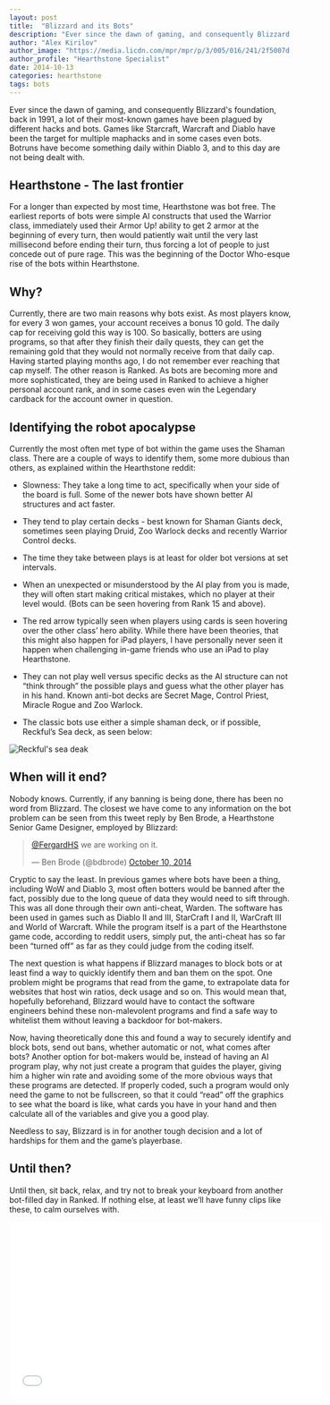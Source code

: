 ```yaml
---
layout: post
title:  "Blizzard and its Bots"
description: "Ever since the dawn of gaming, and consequently Blizzard's foundation, back in 1991, a lot of their most-known games have been plagued by different hacks and bots."
author: "Alex Kirilov"
author_image: "https://media.licdn.com/mpr/mpr/p/3/005/016/241/2f5007d.jpg"
author_profile: "Hearthstone Specialist"
date: 2014-10-13
categories: hearthstone
tags: bots
---
```


Ever since the dawn of gaming, and consequently Blizzard's foundation, back in 1991, a lot of their most-known games have been plagued by different hacks and bots. Games like Starcraft, Warcraft and Diablo have been the target for multiple maphacks and in some cases even bots. Botruns have become something daily within Diablo 3, and to this day are not being dealt with.

## Hearthstone - The last frontier

For a longer than expected by most time, Hearthstone was bot free. The earliest reports of bots were simple AI constructs that used the Warrior class, immediately used their Armor Up! ability to get 2 armor at the beginning of every turn, then would patiently wait until the very last millisecond before ending their turn, thus forcing a lot of people to just concede out of pure rage. This was the beginning of the Doctor Who-esque rise of the bots within Hearthstone. 

## Why?

Currently, there are two main reasons why bots exist. As most players know, for every 3 won games, your account receives a bonus 10 gold. The daily cap for receiving gold this way is 100. So basically, botters are using programs, so that after they finish their daily quests, they can get the remaining gold that they would not normally receive from that daily cap. Having started playing months ago, I do not remember ever reaching that cap myself. 
The other reason is Ranked. As bots are becoming more and more sophisticated, they are being used in Ranked to achieve a higher personal account rank, and in some cases even win the Legendary cardback for the account owner in question. 

## Identifying the robot apocalypse

Currently the most often met type of bot within the game uses the Shaman class. There are a couple of ways to identify them, some more dubious than others, as explained within the Hearthstone reddit:

* Slowness: They take a long time to act, specifically when your side of the board is full. Some of the newer bots have shown better AI structures and act faster.

* They tend to play certain decks - best known for Shaman Giants deck, sometimes seen playing Druid, Zoo Warlock decks and recently Warrior Control decks.

* The time they take between plays is at least for older bot versions at set intervals.

* When an unexpected or misunderstood by the AI play from you is made, they will often start making critical mistakes, which no player at their level would. (Bots can be seen hovering from Rank 15 and above).

* The red arrow typically seen when players using cards is seen hovering over the other class’ hero ability. While there have been theories, that this might also happen for iPad players, I have personally never seen it happen when challenging in-game friends who use an iPad to play Hearthstone.

* They can not play well versus specific decks as the AI structure can not “think through” the possible plays and guess what the other player has in his hand. Known anti-bot decks are Secret Mage, Control Priest, Miracle Rogue and Zoo Warlock.

* The classic bots use either a simple shaman deck, or if possible, Reckful’s Sea deck, as seen below: 

![Reckful's sea deak](http://i.imgur.com/27xIZrL.png)

## When will it end?

Nobody knows. Currently, if any banning is being done, there has been no word from Blizzard. The closest we have come to any information on the bot problem can be seen from this tweet reply by Ben Brode, a Hearthstone Senior Game Designer, employed by Blizzard:

<blockquote class="twitter-tweet" lang="en"><p><a href="https://twitter.com/FergardHS">@FergardHS</a> we are working on it.</p>&mdash; Ben Brode (@bdbrode) <a href="https://twitter.com/bdbrode/status/520575501606584320">October 10, 2014</a></blockquote>
<script async src="//platform.twitter.com/widgets.js" charset="utf-8"></script>

Cryptic to say the least. In previous games where bots have been a thing, including WoW and Diablo 3, most often botters would be banned after the fact, possibly due to the long queue of data they would need to sift through. This was all done through their own anti-cheat, Warden. The software has been used in games such as Diablo II and III, StarCraft I and II, WarCraft III and World of Warcraft. While the program itself is a part of the Hearthstone game code, according to reddit users, simply put, the anti-cheat has so far been “turned off” as far as they could judge from the coding itself. 

The next question is what happens if Blizzard manages to block bots or at least find a way to quickly identify them and ban them on the spot. One problem might be programs that read from the game, to extrapolate data for websites that host win ratios, deck usage and so on. This would mean that, hopefully beforehand, Blizzard would have to contact the software engineers behind these non-malevolent programs and find a safe way to whitelist them without leaving a backdoor for bot-makers. 

Now, having theoretically done this and found a way to securely identify and block bots, send out bans, whether automatic or not, what comes after bots? Another option for bot-makers would be, instead of having an AI program play, why not just create a program that guides the player, giving him a higher win rate and avoiding some of the more obvious ways that these programs are detected. If properly coded, such a program would only need the game to not be fullscreen, so that it could “read” off the graphics to see what the board is like, what cards you have in your hand and then calculate all of the variables and give you a good play. 

Needless to say, Blizzard is in for another tough decision and a lot of hardships for them and the game’s playerbase.

## Until then?

Until then, sit back, relax, and try not to break your keyboard from another bot-filled day in Ranked. If nothing else, at least we’ll have funny clips like these, to calm ourselves with.

<iframe width="560" height="315" src="//www.youtube.com/embed/o0gATLCB6qg" frameborder="0" allowfullscreen></iframe>

